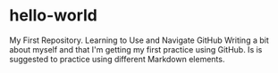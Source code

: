 # hello-world
My First Repository. Learning to Use and Navigate GitHub
Writing a bit about myself and that I'm getting my first practice using GitHub. Is is suggested to practice using different Markdown elements.
